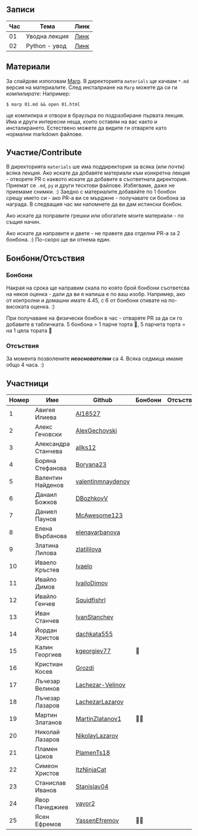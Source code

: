## Записи

|Час | Тема | Линк |
|-----|-----|--------|
|01| Уводна лекция | [Линк](https://www.youtube.com/watch?v=0xCOTZ-l8yI)|
|02| Python - увод | [Линк](https://www.youtube.com/watch?v=)|

## Материали

За слайдове използвам [Marp](https://marp.app/). В директорията `materials` ще качвам `*.md` версия на материалите. След инсталриане на `Marp` можете да си ги _компилирате_:
Например:
```
$ marp 01.md && open 01.html
```
ще компилира и отвори в браузъра по подразбиране първата лекция. 
Има и други интересни неща, които оставям на вас както и инсталирането. Естествено можете да видите ги отваряте като нормални markdown файлове.

## Участие/Contribute

В директорията `materials` ше има поддиректория за всяка (или почти) всяка лекция. 
Ако искате да добавяте материали към конкретна лекция - отворете PR с каквото искате да добавите в съответната директория. Приемат се `.md`, `py` и други тесктови файлове. Избягваме, даже не приемаме снимки. :)
Заедно с материалите добавяйте по 1 бонбон срещу името си - ако PR-a ви се мърджне - получавате си бонбона за награда. В следващия час ми напомнете да ви дам истински бонбон.

Ако искате да поправите грешки или обогатите моите материали - по същия начин.

Ако искате да направите и двете - не правете два отделни PR-a за 2 бонбона. :) По-скоро ще ви отнема един.

## Бонбони/Отсъствия
### Бонбони
Накрая на срока ще направим скала по която брой бонбони съответсва на някоя оценка - дали да ви я напиша е по ваш изобр. Например, ако от контролни и домашни имате 4.45, с 6 от бонбони отивате на по-високата оценка. :)

При получаване на физически бонбон в час - отваряте PR за да си го добавите в табличката. 5 бонбона = 1 парче торта 🍰, 5 парчета торта = на 1 цяла тората 🎂

### Отсъствия 
За момента позволените **_неоснователни_** са 4. Всяка седмица имаме общо 4 часа. :) 

## Участници
|Номер| Име | Github | Бонбони | Отсъствия |
|-----|-----|--------|---------|-----------|
|1| Авигея Илиева |  [AI18527](https://github.com/AI18527) | | |
|2| Алекс Гечовски | [AlexGechovski](https://github.com/AlexGechovski) | | |
|3| Александра Станчева | [allks12](https://github.com/allks12) | | |
|4| Боряна Стефанова| [Boryana23](https://github.com/Boryana23) | | |
|5| Валентин Найденов| [valentinmnaydenov](https://github.com/valentinmnaydenov) | | |
|6| Данаил Божков | [DBozhkovV](https://github.com/DBozhkovV) | | |
|7| Даниел Паунов | [McAwesome123](https://github.com/McAwesome123) | | |
|8| Елена Върбанова | [elenavarbanova](https://github.com/elenavarbanova) | | |
|9| Златина Лилова | [zlatililova](https://github.com/zlatililova) | | |
|10| Иваело Кръстев | [Ivaelo](https://github.com/Ivaelo) | | |
|11| Ивайло Димов | [IvailoDimov](https://github.com/IvailoDimov) | | |
|12| Ивайло Генчев | [Squidfishrl](https://github.com/Squidfishrl) | | |
|13| Иван Станчев | [IvanStanchev](https://github.com/IvanStanchev) | | |
|14| Йордан Христов | [dachkata555](https://github.com/dachkata555) | | |
|15| Калин Георгиев | [kgeorgiev77](https://github.com/kgeorgiev77) | 🍬 | |
|16| Кристиан Косев | [Grozdi](https://github.com/Grozdi) | | |
|17| Лъчезар Велинов | [Lachezar-Velinov](https://github.com/Lachezar-Velinov) | | |
|18| Лъчезар Лазаров | [LachezarLazarov](https://github.com/LachezarLazarov) | | |
|19| Мартин Златанов | [MartinZlatanov1](https://github.com/MartinZlatanov1) |🍬🍬 | |
|20| Николай Лазаров| [NikolayLazarov](https://github.com/NikolayLazarov) | | |
|21| Пламен Цоков | [PlamenTs18](https://github.com/PlamenTs18) | | |
|22| Симеон Христов | [ItzNinjaCat](https://github.com/ItzNinjaCat) | | |
|23| Станислав Иванов | [Stanislav04](https://github.com/Stanislav04) | | |
|24| Явор Пачеджиев| [yavor2](https://github.com/yavor2) | | |
|25| Ясен Ефремов | [YassenEfremov](https://github.com/YassenEfremov) | 🍬🍬 | |
